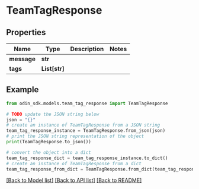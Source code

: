 # TeamTagResponse


## Properties

Name | Type | Description | Notes
------------ | ------------- | ------------- | -------------
**message** | **str** |  | 
**tags** | **List[str]** |  | 

## Example

```python
from odin_sdk.models.team_tag_response import TeamTagResponse

# TODO update the JSON string below
json = "{}"
# create an instance of TeamTagResponse from a JSON string
team_tag_response_instance = TeamTagResponse.from_json(json)
# print the JSON string representation of the object
print(TeamTagResponse.to_json())

# convert the object into a dict
team_tag_response_dict = team_tag_response_instance.to_dict()
# create an instance of TeamTagResponse from a dict
team_tag_response_from_dict = TeamTagResponse.from_dict(team_tag_response_dict)
```
[[Back to Model list]](../README.md#documentation-for-models) [[Back to API list]](../README.md#documentation-for-api-endpoints) [[Back to README]](../README.md)


